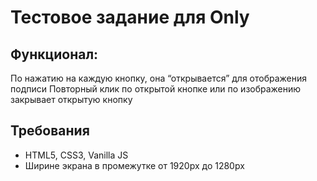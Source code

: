 # Тестовое задание для Only
## Функционал:
По нажатию на каждую кнопку, она “открывается” для отображения подписи
Повторный клик по открытой кнопке или по изображению закрывает открытую кнопку
## Требования
- HTML5, CSS3, Vanilla JS
- Ширине экрана в промежутке от 1920px до 1280px

